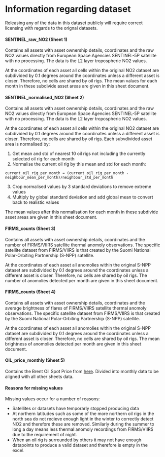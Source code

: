 # Information regarding dataset

Releasing any of the data in this dataset publicly will require correct licensing with regards to the orignal datasets.

#### SENTINEL_raw_NO2 (Sheet 1)

Contains all assets with asset ownership details, coordinates and the raw NO2 values directly from European Space Agencies SENTINEL-5P satellite with no processing. The data is the L2 layer tropospheric NO2 values.

At the coordinates of each asset all cells within the original NO2 dataset are subdivided by 0.1 degrees around the coordinates unless a different asset is closer. Therefore, no cells are shared by oil rigs. The mean values for each month in these subdivide asset areas are given in this sheet document.

#### SENTINEL_normalised_NO2 (Sheet 2)

Contains all assets with asset ownership details, coordinates and the raw NO2 values directly from European Space Agencies SENTINEL-5P satellite with no processing. The data is the L2 layer tropospheric NO2 values.

At the coordinates of each asset all cells within the original NO2 dataset are subdivided by 0.1 degrees around the coordinates unless a different asset is closer. Therefore, no cells are shared by oil rigs. Each subvdivided asset area is normalised by:

1. Get mean and std of nearest 10 oil rigs not including the currently selected oil rig for each month
2. Normalise the current oil rig by this mean and std for each month:
```
current_oil_rig_per_month = (current_oil_rig_per_month - neighbour_mean_per_month)/neighbour_std_per_month
```
3. Crop normalised values by 3 standard deviations to remove extreme values
4. Multiply by global standard deviation and add global mean to convert back to realistic values

The mean values after this normalisation for each month in these subdivide asset areas are given in this sheet document.

#### FIRMS_counts (Sheet 3)

Contains all assets with asset ownership details, coordinates and the number of FIRMS/VIIRS satellite thermal anomoly observations. The specific satellite dataset from FIRMS/VIIRS is that created by the Suomi National Polar-Orbiting Partnership (S-NPP) satellite.

At the coordinates of each asset all anomolies within the original S-NPP dataset are subdivided by 0.1 degrees around the coordinates unless a different asset is closer. Therefore, no cells are shared by oil rigs. The number of anomolies detected per month are given in this sheet document.

#### FIRMS_counts (Sheet 4)

Contains all assets with asset ownership details, coordinates and the average brightness of flares of FIRMS/VIIRS satellite thermal anomoly observations. The specific satellite dataset from FIRMS/VIIRS is that created by the Suomi National Polar-Orbiting Partnership (S-NPP) satellite.

At the coordinates of each asset all anomolies within the original S-NPP dataset are subdivided by 0.1 degrees around the coordinates unless a different asset is closer. Therefore, no cells are shared by oil rigs. The mean brightness of anomolies detected per month are given in this sheet document.

#### OIL_price_monthly (Sheet 5)

Contains the Brent Oil Spot Price from [here](https://www.eia.gov/dnav/pet/hist/RBRTED.htm). Divided into monthly data to be aligned with all other sheets data.

#### Reasons for missing values

Missing values occur for a number of reasons:
- Satellites or datasets have temporarly stopped producing data
- At northern latitudes such as some of the more northern oil rigs in the north sea do not recieve enough light in the winter to correctly detect NO2 and therefore these are removed. Similarly during the summer to long a day means less thermal anomoly recordings from FIRMS/VIIRS due to the requirement of night.
- When an oil rig is surrounded by others it may not have enough datapoints to produce a valid dataset and therefore is empty in the excel.